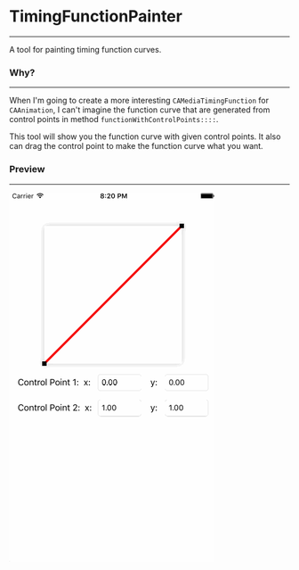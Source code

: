 # TimingFunctionPainter
---
A tool for painting timing function curves.

### Why?
---
When I'm going to create a more interesting `CAMediaTimingFunction` for `CAAnimation`, I can't imagine the function curve that are generated from control points in method `functionWithControlPoints::::`.

This tool will show you the function curve with given control points. It also can drag the control point to make the function curve what you want.

### Preview
---
![](./preview.gif)
